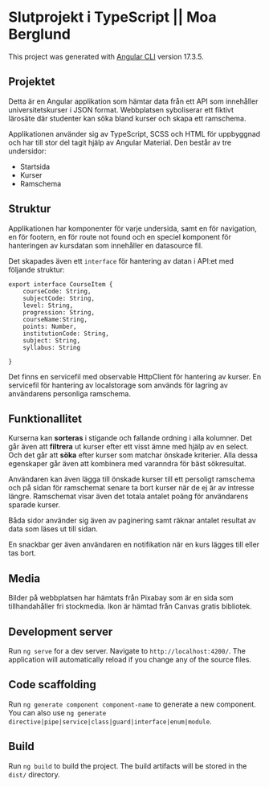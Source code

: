 # Slutprojekt i TypeScript || Moa Berglund

This project was generated with [Angular CLI](https://github.com/angular/angular-cli) version 17.3.5.

## Projektet

Detta är en Angular applikation som hämtar data från ett API som innehåller universitetskurser i JSON format. 
Webbplatsen syboliserar ett fiktivt lärosäte där studenter kan söka bland kurser och skapa ett ramschema.

Applikationen använder sig av TypeScript, SCSS och HTML för uppbyggnad och har till stor del tagit hjälp av Angular Material. 
Den består av tre undersidor:
* Startsida
* Kurser
* Ramschema

## Struktur
Applikationen har komponenter för varje undersida, samt en för navigation, en för footern, en för route not found och en speciel komponent för hanteringen av kursdatan som innehåller en datasource fil.


Det skapades även ett `interface` för hantering av datan i API:et med följande struktur:
```
export interface CourseItem {
    courseCode: String,
    subjectCode: String,
    level: String,
    progression: String,
    courseName:String,
    points: Number,
    institutionCode: String,
    subject: String,
    syllabus: String
  
}
```

Det finns en servicefil med observable HttpClient för hantering av kurser.
En servicefil för hantering av localstorage som används för lagring av användarens personliga ramschema.

## Funktionallitet
Kurserna kan  __sorteras__ i stigande och fallande ordning i alla kolumner. Det går även att __filtrera__ ut kurser efter ett visst ämne med hjälp av en select. Och det går att __söka__ efter kurser som matchar önskade kriterier. Alla dessa egenskaper går även att kombinera med varanndra för bäst sökresultat.

Användaren kan även lägga till önskade kurser till ett persoligt ramschema och på sidan för ramschemat senare ta bort kurser när de ej är av intresse längre. Ramschemat visar även det totala antalet poäng för användarens sparade kurser.

Båda sidor använder sig även av paginering samt räknar antalet resultat av data som läses ut till sidan.

En snackbar ger även användaren en notifikation när en kurs lägges till eller tas bort.

## Media
Bilder på webbplatsen har hämtats från Pixabay som är en sida som tillhandahåller fri stockmedia.
Ikon är hämtad från Canvas gratis bibliotek.


## Development server

Run `ng serve` for a dev server. Navigate to `http://localhost:4200/`. The application will automatically reload if you change any of the source files.

## Code scaffolding

Run `ng generate component component-name` to generate a new component. You can also use `ng generate directive|pipe|service|class|guard|interface|enum|module`.

## Build

Run `ng build` to build the project. The build artifacts will be stored in the `dist/` directory.

